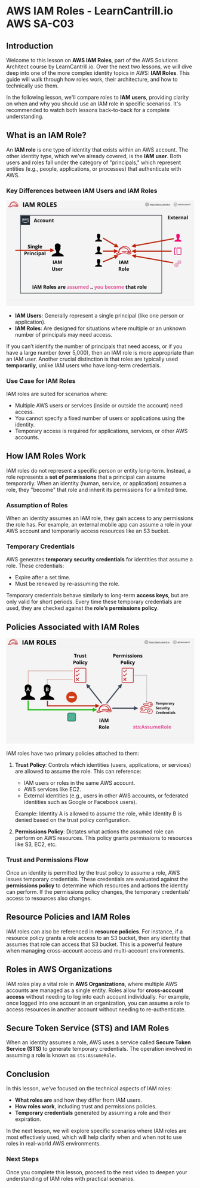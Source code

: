 # AWS IAM Roles - LearnCantrill.io AWS SA-C03

## Introduction

Welcome to this lesson on **AWS IAM Roles**, part of the AWS Solutions Architect course by LearnCantrill.io. Over the next two lessons, we will dive deep into one of the more complex identity topics in AWS: **IAM Roles**. This guide will walk through how roles work, their architecture, and how to technically use them.

In the following lesson, we'll compare roles to **IAM users**, providing clarity on when and why you should use an IAM role in specific scenarios. It's recommended to watch both lessons back-to-back for a complete understanding.

## What is an IAM Role?

An **IAM role** is one type of identity that exists within an AWS account. The other identity type, which we’ve already covered, is the **IAM user**. Both users and roles fall under the category of "principals," which represent entities (e.g., people, applications, or processes) that authenticate with AWS.

### Key Differences between IAM Users and IAM Roles

![alt text](./Images/image-9.png)

- **IAM Users**: Generally represent a single principal (like one person or application).
- **IAM Roles**: Are designed for situations where multiple or an unknown number of principals may need access.

If you can’t identify the number of principals that need access, or if you have a large number (over 5,000), then an IAM role is more appropriate than an IAM user. Another crucial distinction is that roles are typically used **temporarily**, unlike IAM users who have long-term credentials.

### Use Case for IAM Roles

IAM roles are suited for scenarios where:

- Multiple AWS users or services (inside or outside the account) need access.
- You cannot specify a fixed number of users or applications using the identity.
- Temporary access is required for applications, services, or other AWS accounts.

## How IAM Roles Work

IAM roles do not represent a specific person or entity long-term. Instead, a role represents a **set of permissions** that a principal can assume temporarily. When an identity (human, service, or application) assumes a role, they "become" that role and inherit its permissions for a limited time.

### Assumption of Roles

When an identity assumes an IAM role, they gain access to any permissions the role has. For example, an external mobile app can assume a role in your AWS account and temporarily access resources like an S3 bucket.

### Temporary Credentials

AWS generates **temporary security credentials** for identities that assume a role. These credentials:

- Expire after a set time.
- Must be renewed by re-assuming the role.

Temporary credentials behave similarly to long-term **access keys**, but are only valid for short periods. Every time these temporary credentials are used, they are checked against the **role’s permissions policy**.

## Policies Associated with IAM Roles

![alt text](./Images/image-10.png)

IAM roles have two primary policies attached to them:

1. **Trust Policy**: Controls which identities (users, applications, or services) are allowed to assume the role. This can reference:

   - IAM users or roles in the same AWS account.
   - AWS services like EC2.
   - External identities (e.g., users in other AWS accounts, or federated identities such as Google or Facebook users).

   Example: Identity A is allowed to assume the role, while Identity B is denied based on the trust policy configuration.

2. **Permissions Policy**: Dictates what actions the assumed role can perform on AWS resources. This policy grants permissions to resources like S3, EC2, etc.

### Trust and Permissions Flow

Once an identity is permitted by the trust policy to assume a role, AWS issues temporary credentials. These credentials are evaluated against the **permissions policy** to determine which resources and actions the identity can perform. If the permissions policy changes, the temporary credentials’ access to resources also changes.

## Resource Policies and IAM Roles

IAM roles can also be referenced in **resource policies**. For instance, if a resource policy grants a role access to an S3 bucket, then any identity that assumes that role can access that S3 bucket. This is a powerful feature when managing cross-account access and multi-account environments.

## Roles in AWS Organizations

IAM roles play a vital role in **AWS Organizations**, where multiple AWS accounts are managed as a single entity. Roles allow for **cross-account access** without needing to log into each account individually. For example, once logged into one account in an organization, you can assume a role to access resources in another account without needing to re-authenticate.

## Secure Token Service (STS) and IAM Roles

When an identity assumes a role, AWS uses a service called **Secure Token Service (STS)** to generate temporary credentials. The operation involved in assuming a role is known as `sts:AssumeRole`.

## Conclusion

In this lesson, we’ve focused on the technical aspects of IAM roles:

- **What roles are** and how they differ from IAM users.
- **How roles work**, including trust and permissions policies.
- **Temporary credentials** generated by assuming a role and their expiration.

In the next lesson, we will explore specific scenarios where IAM roles are most effectively used, which will help clarify when and when not to use roles in real-world AWS environments.

### Next Steps

Once you complete this lesson, proceed to the next video to deepen your understanding of IAM roles with practical scenarios.
